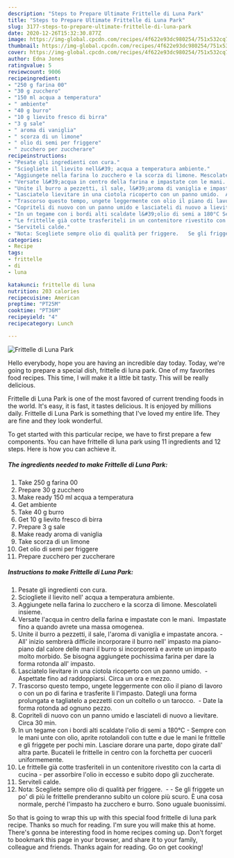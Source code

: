 ```yaml
---
description: "Steps to Prepare Ultimate Frittelle di Luna Park"
title: "Steps to Prepare Ultimate Frittelle di Luna Park"
slug: 3177-steps-to-prepare-ultimate-frittelle-di-luna-park
date: 2020-12-26T15:32:30.877Z
image: https://img-global.cpcdn.com/recipes/4f622e93dc980254/751x532cq70/frittelle-di-luna-park-recipe-main-photo.jpg
thumbnail: https://img-global.cpcdn.com/recipes/4f622e93dc980254/751x532cq70/frittelle-di-luna-park-recipe-main-photo.jpg
cover: https://img-global.cpcdn.com/recipes/4f622e93dc980254/751x532cq70/frittelle-di-luna-park-recipe-main-photo.jpg
author: Edna Jones
ratingvalue: 5
reviewcount: 9006
recipeingredient:
- "250 g farina 00"
- "30 g zucchero"
- "150 ml acqua a temperatura"
- " ambiente"
- "40 g burro"
- "10 g lievito fresco di birra"
- "3 g sale"
- " aroma di vaniglia"
- " scorza di un limone"
- " olio di semi per friggere"
- " zucchero per zuccherare"
recipeinstructions:
- "Pesate gli ingredienti con cura."
- "Sciogliete il lievito nell&#39; acqua a temperatura ambiente."
- "Aggiungete nella farina lo zucchero e la scorza di limone. Mescolateli insieme."
- "Versate l&#39;acqua in centro della farina e impastate con le mani.  Impastate fino a quando avrete una massa omogenea."
- "Unite il burro a pezzetti, il sale, l&#39;aroma di vaniglia e impastate ancora. All&#39; inizio sembrerà difficile incorporare il burro nell&#39; impasto ma piano-piano dal calore delle mani il burro si incorporerà e avrete un impasto molto morbido. Se bisogna aggiungete pochissima farina per dare la forma rotonda all&#39; impasto."
- "Lasciatelo lievitare in una ciotola ricoperto con un panno umido.  Aspettate fino ad raddoppiarsi. Circa un ora e mezzo."
- "Trascorso questo tempo, ungete leggermente con olio il piano di lavoro o con un po di farina e trasferite li l&#39;impasto. Dategli una forma prolungata e tagliatelo a pezzetti con un coltello o un tarocco.  Date la forma rotonda ad ognuno pezzo."
- "Copriteli di nuovo con un panno umido e lasciateli di nuovo a lievitare. Circa 30 min."
- "In un tegame con i bordi alti scaldate l&#39;olio di semi a 180°C Sempre con le mani unte con olio, aprite rotolandoli con tutte e due le mani le frittelle e gli friggete per pochi min. Lasciare dorare una parte, dopo girate dall&#39; altra parte. Bucateli le frittelle in centro con la forchetta per cuocerli uniformemente."
- "Le frittelle già cotte trasferiteli in un contenitore rivestito con la carta di cucina per assorbire l&#39;olio in eccesso e subito dopo gli zuccherate."
- "Serviteli calde."
- "Nota: Scegliete sempre olio di qualità per friggere.   Se gli friggete un po&#39; di più le frittelle prenderanno subito un colore più scuro. È una cosa normale, perché l&#39;impasto ha zucchero e burro. Sono uguale buonissimi."
categories:
- Recipe
tags:
- frittelle
- di
- luna

katakunci: frittelle di luna 
nutrition: 203 calories
recipecuisine: American
preptime: "PT25M"
cooktime: "PT36M"
recipeyield: "4"
recipecategory: Lunch

---
```



![Frittelle di Luna Park](https://img-global.cpcdn.com/recipes/4f622e93dc980254/751x532cq70/frittelle-di-luna-park-recipe-main-photo.jpg)

Hello everybody, hope you are having an incredible day today. Today, we're going to prepare a special dish, frittelle di luna park. One of my favorites food recipes. This time, I will make it a little bit tasty. This will be really delicious.



Frittelle di Luna Park is one of the most favored of current trending foods in the world. It's easy, it is fast, it tastes delicious. It is enjoyed by millions daily. Frittelle di Luna Park is something that I've loved my entire life. They are fine and they look wonderful.


To get started with this particular recipe, we have to first prepare a few components. You can have frittelle di luna park using 11 ingredients and 12 steps. Here is how you can achieve it.

<!--inarticleads1-->

##### The ingredients needed to make Frittelle di Luna Park:

1. Take 250 g farina 00
1. Prepare 30 g zucchero
1. Make ready 150 ml acqua a temperatura
1. Get  ambiente
1. Take 40 g burro
1. Get 10 g lievito fresco di birra
1. Prepare 3 g sale
1. Make ready  aroma di vaniglia
1. Take  scorza di un limone
1. Get  olio di semi per friggere
1. Prepare  zucchero per zuccherare




<!--inarticleads2-->

##### Instructions to make Frittelle di Luna Park:

1. Pesate gli ingredienti con cura.
1. Sciogliete il lievito nell&#39; acqua a temperatura ambiente.
1. Aggiungete nella farina lo zucchero e la scorza di limone. Mescolateli insieme.
1. Versate l&#39;acqua in centro della farina e impastate con le mani.  Impastate fino a quando avrete una massa omogenea.
1. Unite il burro a pezzetti, il sale, l&#39;aroma di vaniglia e impastate ancora. - All&#39; inizio sembrerà difficile incorporare il burro nell&#39; impasto ma piano-piano dal calore delle mani il burro si incorporerà e avrete un impasto molto morbido. Se bisogna aggiungete pochissima farina per dare la forma rotonda all&#39; impasto.
1. Lasciatelo lievitare in una ciotola ricoperto con un panno umido.  - Aspettate fino ad raddoppiarsi. Circa un ora e mezzo.
1. Trascorso questo tempo, ungete leggermente con olio il piano di lavoro o con un po di farina e trasferite li l&#39;impasto. Dategli una forma prolungata e tagliatelo a pezzetti con un coltello o un tarocco.  - Date la forma rotonda ad ognuno pezzo.
1. Copriteli di nuovo con un panno umido e lasciateli di nuovo a lievitare. Circa 30 min.
1. In un tegame con i bordi alti scaldate l&#39;olio di semi a 180°C - Sempre con le mani unte con olio, aprite rotolandoli con tutte e due le mani le frittelle e gli friggete per pochi min. Lasciare dorare una parte, dopo girate dall&#39; altra parte. Bucateli le frittelle in centro con la forchetta per cuocerli uniformemente.
1. Le frittelle già cotte trasferiteli in un contenitore rivestito con la carta di cucina - per assorbire l&#39;olio in eccesso e subito dopo gli zuccherate.
1. Serviteli calde.
1. Nota: Scegliete sempre olio di qualità per friggere.  -  - Se gli friggete un po&#39; di più le frittelle prenderanno subito un colore più scuro. È una cosa normale, perché l&#39;impasto ha zucchero e burro. Sono uguale buonissimi.




So that is going to wrap this up with this special food frittelle di luna park recipe. Thanks so much for reading. I'm sure you will make this at home. There's gonna be interesting food in home recipes coming up. Don't forget to bookmark this page in your browser, and share it to your family, colleague and friends. Thanks again for reading. Go on get cooking!
